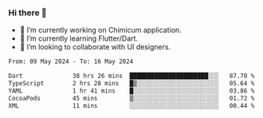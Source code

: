### Hi there 👋

<!--
**devcat37/devcat37** is a ✨ _special_ ✨ repository because its `README.md` (this file) appears on your GitHub profile.-->


- 🔭 I’m currently working on Chimicum application.
- 🌱 I’m currently learning Flutter/Dart.
- 👯 I’m looking to collaborate with UI designers.
<!-- - 🤔 I’m looking for help with ... -->

<!--START_SECTION:waka-->

```txt
From: 09 May 2024 - To: 16 May 2024

Dart              38 hrs 26 mins  ██████████████████████░░░   87.70 %
TypeScript        2 hrs 28 mins   █▒░░░░░░░░░░░░░░░░░░░░░░░   05.64 %
YAML              1 hr 41 mins    █░░░░░░░░░░░░░░░░░░░░░░░░   03.86 %
CocoaPods         45 mins         ▒░░░░░░░░░░░░░░░░░░░░░░░░   01.72 %
XML               11 mins         ░░░░░░░░░░░░░░░░░░░░░░░░░   00.44 %
```

<!--END_SECTION:waka-->
